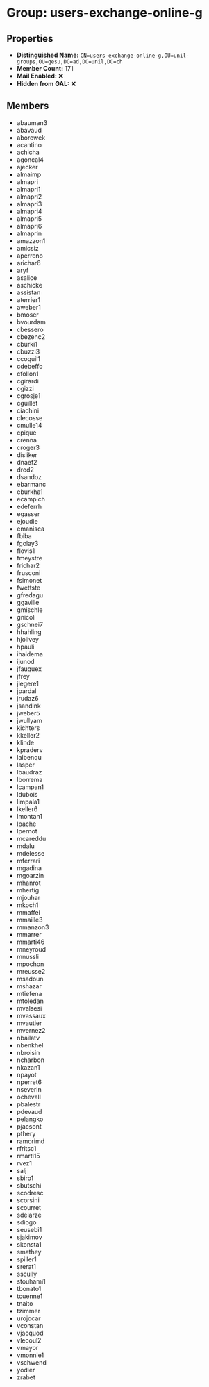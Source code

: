 # Group: users-exchange-online-g

## Properties

- **Distinguished Name:** `CN=users-exchange-online-g,OU=unil-groups,OU=gesu,DC=ad,DC=unil,DC=ch`
- **Member Count:** 171
- **Mail Enabled:** ❌
- **Hidden from GAL:** ❌

## Members

- abauman3
- abavaud
- aborowek
- acantino
- achicha
- agoncal4
- ajecker
- almaimp
- almapri
- almapri1
- almapri2
- almapri3
- almapri4
- almapri5
- almapri6
- almaprin
- amazzon1
- amicsiz
- aperreno
- arichar6
- aryf
- asalice
- aschicke
- assistan
- aterrier1
- aweber1
- bmoser
- bvourdam
- cbessero
- cbezenc2
- cburki1
- cbuzzi3
- ccoquil1
- cdebeffo
- cfollon1
- cgirardi
- cgizzi
- cgrosje1
- cguillet
- ciachini
- clecosse
- cmulle14
- cpique
- crenna
- croger3
- disliker
- dnaef2
- drod2
- dsandoz
- ebarmanc
- eburkha1
- ecampich
- edeferrh
- egasser
- ejoudie
- emanisca
- fbiba
- fgolay3
- flovis1
- fmeystre
- frichar2
- frusconi
- fsimonet
- fwettste
- gfredagu
- ggaville
- gmischle
- gnicoli
- gschnei7
- hhahling
- hjolivey
- hpauli
- ihaldema
- ijunod
- jfauquex
- jfrey
- jlegere1
- jpardal
- jrudaz6
- jsandink
- jweber5
- jwullyam
- kichters
- kkeller2
- klinde
- kpraderv
- lalbenqu
- lasper
- lbaudraz
- lborrema
- lcampan1
- ldubois
- limpala1
- lkeller6
- lmontan1
- lpache
- lpernot
- mcareddu
- mdalu
- mdelesse
- mferrari
- mgadina
- mgoarzin
- mhanrot
- mhertig
- mjouhar
- mkoch1
- mmaffei
- mmaille3
- mmanzon3
- mmarrer
- mmarti46
- mneyroud
- mnussli
- mpochon
- mreusse2
- msadoun
- mshazar
- mtiefena
- mtoledan
- mvalsesi
- mvassaux
- mvautier
- mvernez2
- nbailatv
- nbenkhel
- nbroisin
- ncharbon
- nkazan1
- npayot
- nperret6
- nseverin
- ochevall
- pbalestr
- pdevaud
- pelangko
- pjacsont
- pthery
- ramorimd
- rfritsc1
- rmarti15
- rvez1
- salj
- sbiro1
- sbutschi
- scodresc
- scorsini
- scourret
- sdelarze
- sdiogo
- seusebi1
- sjakimov
- skonsta1
- smathey
- spiller1
- srerat1
- sscully
- stouhami1
- tbonato1
- tcuenne1
- tnaito
- tzimmer
- urojocar
- vconstan
- vjacquod
- vlecoul2
- vmayor
- vmonnie1
- vschwend
- yodier
- zrabet
